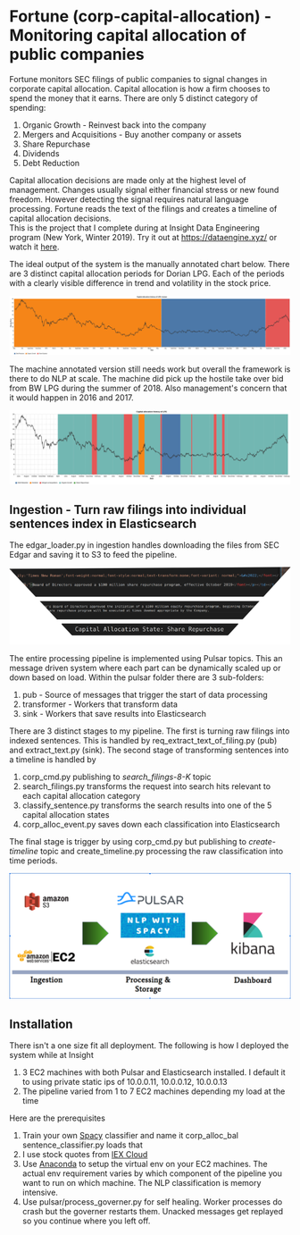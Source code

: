 # Fortune (corp-capital-allocation) - Monitoring capital allocation of public companies
Fortune monitors SEC filings of public companies to signal changes in corporate capital allocation. 
Capital allocation is how a firm chooses to spend the money that it earns. 
There are only 5 distinct category of spending:
1. Organic Growth - Reinvest back into the company
2. Mergers and Acquisitions - Buy another company or assets
3. Share Repurchase
4. Dividends
5. Debt Reduction

Capital allocation decisions are made only at the highest level of management. 
Changes usually signal either financial stress or new found freedom.
However detecting the signal requires natural language processing. 
Fortune reads the text of the filings and creates a timeline of capital allocation decisions.  
This is the project that I complete during at Insight Data Engineering program (New York, Winter 2019).
Try it out at https://dataengine.xyz/ or watch it [here](https://youtu.be/5zVsLcuiicE).

The ideal output of the system is the manually annotated chart below. 
There are 3 distinct capital allocation periods for Dorian LPG. 
Each of the periods with a clearly visible difference in trend and volatility in the stock price.

![LPG Human Viz](docs/lpg_human_visualization.png)


The machine annotated version still needs work but overall the framework is there to do NLP at scale. 
The machine did pick up the hostile take over bid from BW LPG during the summer of 2018. 
Also management's concern that it would happen in 2016 and 2017.
  
![LPG Machine Viz](docs/lpg_machine_visualization.png)

## Ingestion - Turn raw filings into individual sentences index in Elasticsearch

The edgar_loader.py in ingestion handles downloading the files from SEC Edgar and saving it to S3 to feed the pipeline.

![Processing Funnel](docs/processing_funnel.png)

The entire processing pipeline is implemented using Pulsar topics. 
This an message driven system where each part can be dynamically scaled up or down based on load.
Within the pulsar folder there are 3 sub-folders:
1. pub - Source of messages that trigger the start of data processing
2. transformer - Workers that transform data
3. sink - Workers that save results into Elasticsearch

There are 3 distinct stages to my pipeline. The first is turning raw filings into indexed sentences. 
This is handled by req_extract_text_of_filing.py (pub) and extract_text.py (sink). 
The second stage of transforming sentences into a timeline is handled by
1. corp_cmd.py publishing to *search_filings-8-K* topic
2. search_filings.py transforms the request into search hits relevant to each capital allocation category
3. classify_sentence.py transforms the search results into one of the 5 capital allocation states
4. corp_alloc_event.py saves down each classification into Elasticsearch

The final stage is trigger by using corp_cmd.py but publishing to *create-timeline* topic and
create_timeline.py processing the raw classification into time periods. 

![Processing Funnel](docs/pipeline.png)

## Installation

There isn't a one size fit all deployment. The following is how I deployed the system while at Insight

1. 3 EC2 machines with both Pulsar and Elasticsearch installed. I default it to using private static ips of 
10.0.0.11, 10.0.0.12, 10.0.0.13
2. The pipeline varied from 1 to 7 EC2 machines depending my load at the time

Here are the prerequisites

1. Train your own [Spacy](https://spacy.io/) classifier and name it corp_alloc_bal sentence_classifier.py loads that
2. I use stock quotes from [IEX Cloud](https://iexcloud.io/)
3. Use [Anaconda](https://www.anaconda.com/distribution/) to setup the virtual env on your EC2 machines. 
The actual env requirement varies by which component of the pipeline you want to run on which machine. 
The NLP classification is memory intensive.
4. Use pulsar/process_governer.py for self healing. Worker processes do crash but the governer restarts them. 
Unacked messages get replayed so you continue where you left off.

